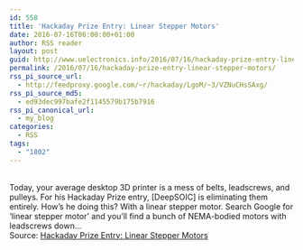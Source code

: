 ```yaml
---
id: 558
title: 'Hackaday Prize Entry: Linear Stepper Motors'
date: 2016-07-16T06:00:00+01:00
author: RSS reader
layout: post
guid: http://www.uelectronics.info/2016/07/16/hackaday-prize-entry-linear-stepper-motors/
permalink: /2016/07/16/hackaday-prize-entry-linear-stepper-motors/
rss_pi_source_url:
  - http://feedproxy.google.com/~r/hackaday/LgoM/~3/VZNuCHsSAxg/
rss_pi_source_md5:
  - ed93dec997bafe2f1145579b175b7916
rss_pi_canonical_url:
  - my_blog
categories:
  - RSS
tags:
  - "1802"
---
```

&#013;  
Today, your average desktop 3D printer is a mess of belts, leadscrews, and pulleys. For his Hackaday Prize entry, [DeepSOIC] is eliminating them entirely. How’s he doing this? With a linear stepper motor. Search Google for ‘linear stepper motor’ and you’ll find a bunch of NEMA-bodied motors with leadscrews down…&#013;  
Source: <a href="http://feedproxy.google.com/~r/hackaday/LgoM/~3/VZNuCHsSAxg/" target="_blank">Hackaday Prize Entry: Linear Stepper Motors</a>